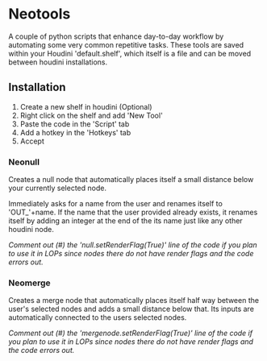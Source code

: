 # Neotools

A couple of python scripts that enhance day-to-day workflow by automating some very common repetitive tasks.
These tools are saved within your Houdini 'default.shelf', which itself is a file and can be moved
between houdini installations.


## Installation
1. Create a new shelf in houdini (Optional)
2. Right click on the shelf and add 'New Tool'
3. Paste the code in the 'Script' tab
4. Add a hotkey in the 'Hotkeys' tab
5. Accept

### Neonull

Creates a null node that automatically places itself a small distance below your currently selected node.

Immediately asks for a name from the user and renames itself to 'OUT_'+name. If the name that the user
provided already exists, it renames itself by adding an integer at the end of the its name
just like any other houdini node.

_Comment out (#) the 'null.setRenderFlag(True)' line of the code if you plan to use it in LOPs since nodes there do not have render flags and the code errors out._


### Neomerge

Creates a merge node that automatically places itself half way between the user's selected nodes and 
adds a small distance below that. Its inputs are automatically connected to the users selected nodes.


_Comment out (#) the 'mergenode.setRenderFlag(True)' line of the code if you plan to use it in LOPs since nodes there do not have render flags and the code errors out._
